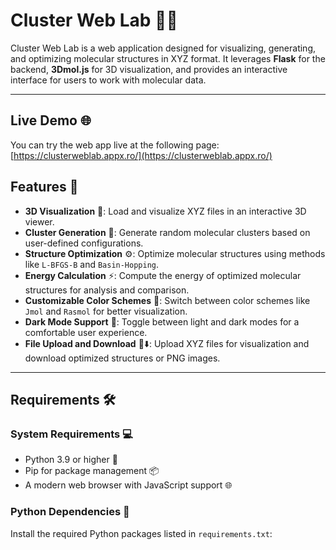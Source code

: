 # Cluster Web Lab 🧪✨

Cluster Web Lab is a web application designed for visualizing, generating, and optimizing molecular structures in XYZ format. It leverages **Flask** for the backend, **3Dmol.js** for 3D visualization, and provides an interactive interface for users to work with molecular data.

---

## Live Demo 🌐

You can try the web app live at the following page: [https://clusterweblab.appx.ro/](https://clusterweblab.appx.ro/)

## Features 🌟
- **3D Visualization** 🧬: Load and visualize XYZ files in an interactive 3D viewer.
- **Cluster Generation** 🔗: Generate random molecular clusters based on user-defined configurations.
- **Structure Optimization** ⚙️: Optimize molecular structures using methods like `L-BFGS-B` and `Basin-Hopping`.
- **Energy Calculation** ⚡: Compute the energy of optimized molecular structures for analysis and comparison.
- **Customizable Color Schemes** 🎨: Switch between color schemes like `Jmol` and `Rasmol` for better visualization.
- **Dark Mode Support** 🌙: Toggle between light and dark modes for a comfortable user experience.
- **File Upload and Download** 📂⬇️: Upload XYZ files for visualization and download optimized structures or PNG images.

---

## Requirements 🛠️

### System Requirements 💻
- Python 3.9 or higher 🐍
- Pip for package management 📦
- A modern web browser with JavaScript support 🌐

### Python Dependencies 📜
Install the required Python packages listed in `requirements.txt`:
